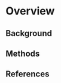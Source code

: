 # Overview

<!-- FIXME : Write an introductory overview of what pgfinder does and how it works -->

## Background

<!-- Background information on Peptidoglycan analysis -->

## Methods

<!-- -->
<!-- Will be useful to include a flow diagram similar to that on slide 24 of -->
<!-- https://docs.google.com/presentation/d/1qoA56Wr2qJDOBp7v_lnNiYYFScitYRwo/edit#slide=id.p24 -->
<!-- -->

## References

<!-- Also include references/citations to published work -->
